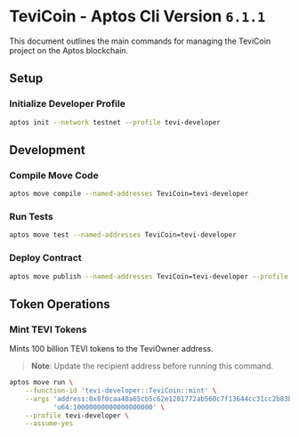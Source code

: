 # TeviCoin - Aptos Cli Version `6.1.1`

This document outlines the main commands for managing the TeviCoin project on the Aptos blockchain.

## Setup

### Initialize Developer Profile
```bash
aptos init --network testnet --profile tevi-developer
```

## Development

### Compile Move Code
```bash
aptos move compile --named-addresses TeviCoin=tevi-developer
```

### Run Tests
```bash
aptos move test --named-addresses TeviCoin=tevi-developer
```

### Deploy Contract
```bash
aptos move publish --named-addresses TeviCoin=tevi-developer --profile tevi-developer
```

## Token Operations

### Mint TEVI Tokens
Mints 100 billion TEVI tokens to the TeviOwner address.

> **Note**: Update the recipient address before running this command.

```bash
aptos move run \
    --function-id 'tevi-developer::TeviCoin::mint' \
    --args 'address:0x8f0caa40a65cb5c62e1201772ab560c7f13644cc31cc2b83b1af0008d27b21d4' \
           'u64:10000000000000000000' \
    --profile tevi-developer \
    --assume-yes
```